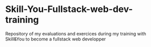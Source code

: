# Skill-You-Fullstack-web-dev-training
Repository of my evaluations and exercices during my training with Skill&amp;You to become a fullstack web developper
